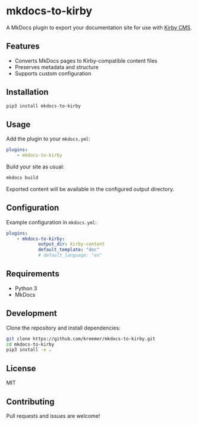 # mkdocs-to-kirby

A MkDocs plugin to export your documentation site for use with [Kirby CMS](https://getkirby.com/).

## Features

- Converts MkDocs pages to Kirby-compatible content files
- Preserves metadata and structure
- Supports custom configuration

## Installation

```bash
pip3 install mkdocs-to-kirby
```

## Usage

Add the plugin to your `mkdocs.yml`:

```yaml
plugins:
    - mkdocs-to-kirby
```

Build your site as usual:

```bash
mkdocs build
```

Exported content will be available in the configured output directory.

## Configuration

Example configuration in `mkdocs.yml`:

```yaml
plugins:
    - mkdocs-to-kirby:
            output_dir: kirby-content
            default_template: "doc"
            # default_language: "en"
```

## Requirements

- Python 3
- MkDocs

## Development

Clone the repository and install dependencies:

```bash
git clone https://github.com/kreemer/mkdocs-to-kirby.git
cd mkdocs-to-kirby
pip3 install -e .
```

## License

MIT

## Contributing

Pull requests and issues are welcome!

